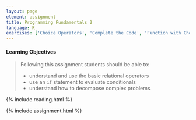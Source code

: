 ```yaml
---
layout: page
element: assignment
title: Programming Fundamentals 2
language: R
exercises: ['Choice Operators', 'Complete the Code', 'Function with Choices', 'DNA or RNA', 'Data Management Review']
---
```


#### Learning Objectives

> Following this assignment students should be able to:
>
> - understand and use the basic relational operators
> - use an `if` statement to evaluate conditionals
> - understand how to decompose complex problems

{% include reading.html %}

{% include assignment.html %}
